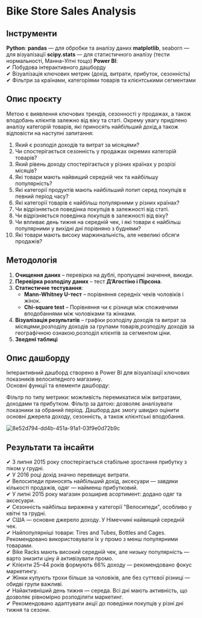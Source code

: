 # Bike Store Sales Analysis

## Інструменти
**Python**:
**pandas** — для обробки та аналізу даних
**matplotlib**, seaborn — для візуалізації
**scipy.stats** — для статистичного аналізу (тести нормальності, Манна–Уітні тощо)
**Power BI**:  
✔ Побудова інтерактивного дашборду  
✔ Візуалізація ключових метрик (дохід, витрати, прибуток, сезонність)  
✔ Фільтри за країнами, категоріями товарів та клієнтськими сегментами   

## Опис проєкту  
Метою є виявлення ключових трендів, сезонності у продажах, а також вподобань клієнтів залежно від віку та статі. Окрему увагу приділено аналізу категорій товарів, які приносять найбільший дохід,а також відповісти на наступні запитання:

1.	Який є розподіл доходів та витрат за місяцями?
2.	Чи спостерігається сезонність у продажах окремих категорій товарів?
3.	Який рівень доходу спостерігається у різних країнах у розрізі місяців?
4.	Які товари мають найвищий середній чек та найбільшу популярність?
5.	Які категорії продуктів мають найбільший попит серед покупців в певний період часу?
6.	Які категорії товарів є найбільш популярними у різних країнах?
7.	Чи відрізняється поведінка покупців в залежності від статі.
8.	Чи відрізняється поведінка покупців в залежності від віку?
9.	Чи впливає день тижня на середній чек, і які товари є найбільш популярними у вихідні дні порівняно з буднями?
10.	Які товари мають високу маржинальність, але невеликі обсяги продажів?
	
## **Методологія**
1. **Очищення даних** – перевірка на дублі, пропущені значення, викиди.  
2. **Перевірка розподілу даних** – тест **Д’Агостіно і Пірсона**.  
3. **Статистичне тестування**:  
   - **Mann-Whitney U-тест** – порівняння середніх чеків чоловіків і жінок.  
   - **Chi-square test** – Порівняння чи є різниця між споживчими вподобаннями між чоловіками та жінками.  
4. **Візуалізація результатів** – графіки розподілу доходів та витрат за місяцями,розподілу доходів за групами товарів,розподілу доходів за географічною ознакою,розподіл клієнтів за сегментом ціни.
5. **Зведені таблиці**  

## **Опис дашборду**
Інтерактивний дашборд створено в Power BI для візуалізації ключових показників велосипедного магазину.   
Основні функції та елементи дашборду:   

Фільтр по типу метрики: можливість перемикатися між витратами, доходами та прибутком.
Фільтр за датою: дозволяє аналізувати показники за обраний період.
Дашборд дає змогу швидко оцінити основні джерела доходу, сезонність, а також клієнтські вподобання.

![8e52d794-dd4b-451a-91a1-03f9e0d72b9c](https://github.com/user-attachments/assets/fb61396d-cf4e-464d-b427-3aba3c71489a)

## **Результати та інсайти**  
✔ З липня 2015 року спостерігається стабільне зростання прибутку з піком у грудні.  
✔ У 2016 році дохід значно перевищує витрати.  
✔ Велосипеди приносять найбільший дохід, аксесуари — завдяки кількості продажів, одяг — найменш прибутковий.  
✔ У липні 2015 року магазин розширив асортимент: додано одяг та аксесуари.  
✔ Сезонність найбільш виражена у категорії "Велосипеди", особливо у квітні та грудні.  
✔ США — основне джерело доходу. У Німеччині найвищий середній чек.   
✔ Найпопулярніші товари: Tires and Tubes, Bottles and Cages. Рекомендовано використовувати їх у промо з менш популярними товарами.   
✔ Bike Racks мають високий середній чек, але низьку популярність — варто знизити ціну й активізувати промо.  
✔ Клієнти 25–44 років формують 66% доходу — рекомендовано фокус маркетингу.   
✔ Жінки купують трохи більше за чоловіків, але без суттєвої різниці — обидві групи важливі.  
✔ Найактивніший день тижня — середа. Всі дні мають активність, що дозволяє рівномірно розподіляти маркетинг.  
✔ Рекомендовано адаптувати акції до поведінки покупців у різні дні тижня та сезони.  

